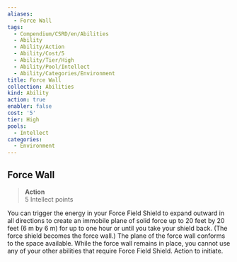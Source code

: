 ```yaml
---
aliases:
  - Force Wall
tags:
  - Compendium/CSRD/en/Abilities
  - Ability
  - Ability/Action
  - Ability/Cost/5
  - Ability/Tier/High
  - Ability/Pool/Intellect
  - Ability/Categories/Environment
title: Force Wall
collection: Abilities
kind: Ability
action: true
enabler: false
cost: '5'
tier: High
pools:
  - Intellect
categories:
  - Environment
---
```

## Force Wall  
>**Action**  
>5 Intellect points
  
You can trigger the energy in your Force Field Shield to expand outward in all directions to create an immobile plane of solid force up to 20 feet by 20 feet (6 m by 6 m) for up to one hour or until you take your shield back. (The force shield becomes the force wall.) The plane of the force wall conforms to the space available. While the force wall remains in place, you cannot use any of your other abilities that require Force Field Shield. Action to initiate.